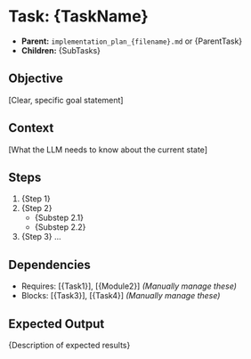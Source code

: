 <!--
Instructions: Fill in the placeholders below to create a Task Instruction document.
This document provides detailed, procedural guidance for a specific task.
-->

# Task: {TaskName}

- **Parent:** `implementation_plan_{filename}.md` or {ParentTask}
- **Children:** {SubTasks}

## Objective

[Clear, specific goal statement]

## Context

[What the LLM needs to know about the current state]

## Steps

1. {Step 1}
2. {Step 2}
    - {Substep 2.1}
    - {Substep 2.2}
3. {Step 3}
...

## Dependencies

- Requires: [{Task1}], [{Module2}]  *(Manually manage these)*
- Blocks: [{Task3}], [{Task4}]   *(Manually manage these)*

## Expected Output

{Description of expected results}
